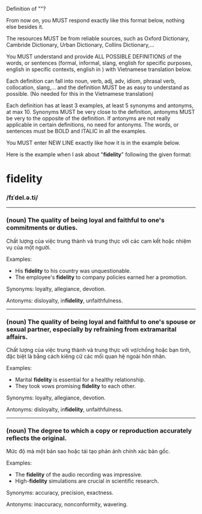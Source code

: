 Definition of ""?

From now on, you MUST respond exactly like this format below, nothing else besides it.

The resources MUST be from reliable sources, such as Oxford Dictionary, Cambride Dictionary, Urban Dictionary, Collins Dictionary,...

You MUST understand and provide ALL POSSIBLE DEFINITIONS of the words, or sentences (formal, informal, slang, english for specific purposes, english in specific contexts, english in ) with Vietnamese translation below.

Each definition can fall into noun, verb, adj, adv, idiom, phrasal verb, collocation, slang,... and the definition MUST be as easy to understand as possible. (No needed for this in the Vietnamese translation)

Each definition has at least 3 examples, at least 5 synonyms and antonyms, at max 10.
Synonyms MUST be very close to the definition, antonyms MUST be very to the opposite of the definition.
If antonyms are not really applicable in certain definitions, no need for antonyms.
The words, or sentences must be BOLD and ITALIC in all the examples.

You MUST enter NEW LINE exactly like how it is in the example below.

Here is the example when I ask about "**fidelity**" following the given format:

# fidelity

### /fɪˈdel.ə.ti/

---

### (noun) The quality of being loyal and faithful to one's commitments or duties.

Chất lượng của việc trung thành và trung thực với các cam kết hoặc nhiệm vụ của một người.

Examples:
- His **fidelity** to his country was unquestionable.
- The employee's **fidelity** to company policies earned her a promotion.

Synonyms: loyalty, allegiance, devotion.

Antonyms: disloyalty, in**fidelity**, unfaithfulness.

---

### (noun) The quality of being loyal and faithful to one's spouse or sexual partner, especially by refraining from extramarital affairs.

Chất lượng của việc trung thành và trung thực với vợ/chồng hoặc bạn tình, đặc biệt là bằng cách kiêng cữ các mối quan hệ ngoài hôn nhân.

Examples:
- Marital **fidelity** is essential for a healthy relationship.
- They took vows promising **fidelity** to each other.

Synonyms: loyalty, allegiance, devotion.

Antonyms: disloyalty, in**fidelity**, unfaithfulness.

---

### (noun) The degree to which a copy or reproduction accurately reflects the original.

Mức độ mà một bản sao hoặc tái tạo phản ánh chính xác bản gốc.

Examples:
- The **fidelity** of the audio recording was impressive.
- High-**fidelity** simulations are crucial in scientific research.

Synonyms: accuracy, precision, exactness.

Antonyms: inaccuracy, nonconformity, wavering.